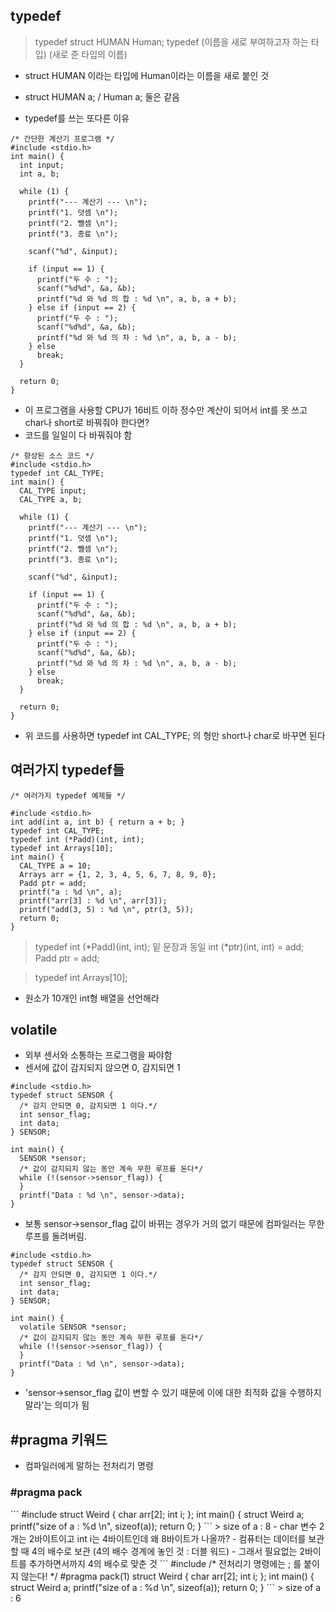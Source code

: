 typedef
-----------
> typedef struct HUMAN Human;
> typedef (이름을 새로 부여하고자 하는 타입) (새로 준 타입의 이름)
- struct HUMAN 이라는 타입에 Human이라는 이름을 새로 붙인 것
- struct HUMAN a; / Human a; 둘은 같음
  
- typedef를 쓰는 또다른 이유
```
/* 간단한 계산기 프로그램 */
#include <stdio.h>
int main() {
  int input;
  int a, b;

  while (1) {
    printf("--- 계산기 --- \n");
    printf("1. 덧셈 \n");
    printf("2. 뺄셈 \n");
    printf("3. 종료 \n");

    scanf("%d", &input);

    if (input == 1) {
      printf("두 수 : ");
      scanf("%d%d", &a, &b);
      printf("%d 와 %d 의 합 : %d \n", a, b, a + b);
    } else if (input == 2) {
      printf("두 수 : ");
      scanf("%d%d", &a, &b);
      printf("%d 와 %d 의 차 : %d \n", a, b, a - b);
    } else
      break;
  }

  return 0;
}
```
- 이 프로그램을 사용할 CPU가 16비트 이하 정수만 계산이 되어서 int를 못 쓰고 char나 short로 바꿔줘야 한다면?
- 코드를 일일이 다 바꿔줘야 함

```
/* 향상된 소스 코드 */
#include <stdio.h>
typedef int CAL_TYPE;
int main() {
  CAL_TYPE input;
  CAL_TYPE a, b;

  while (1) {
    printf("--- 계산기 --- \n");
    printf("1. 덧셈 \n");
    printf("2. 뺄셈 \n");
    printf("3. 종료 \n");

    scanf("%d", &input);

    if (input == 1) {
      printf("두 수 : ");
      scanf("%d%d", &a, &b);
      printf("%d 와 %d 의 합 : %d \n", a, b, a + b);
    } else if (input == 2) {
      printf("두 수 : ");
      scanf("%d%d", &a, &b);
      printf("%d 와 %d 의 차 : %d \n", a, b, a - b);
    } else
      break;
  }

  return 0;
}
```
- 위 코드를 사용하면 typedef int CAL_TYPE; 의 형만 short나 char로 바꾸면 된다

여러가지 typedef들
-------------------
```
/* 여러가지 typedef 예제들 */

#include <stdio.h>
int add(int a, int b) { return a + b; }
typedef int CAL_TYPE;
typedef int (*Padd)(int, int);
typedef int Arrays[10];
int main() {
  CAL_TYPE a = 10;
  Arrays arr = {1, 2, 3, 4, 5, 6, 7, 8, 9, 0};
  Padd ptr = add;
  printf("a : %d \n", a);
  printf("arr[3] : %d \n", arr[3]);
  printf("add(3, 5) : %d \n", ptr(3, 5));
  return 0;
}
```
> typedef int (*Padd)(int, int);
밑 문장과 동일
> int (*ptr)(int, int) = add;
> Padd ptr = add;
  
> typedef int Arrays[10];
- 원소가 10개인 int형 배열을 선언해라

volatile
---------------
- 외부 센서와 소통하는 프로그램을 짜야함
- 센서에 값이 감지되지 않으면 0, 감지되면 1

```
#include <stdio.h>
typedef struct SENSOR {
  /* 감지 안되면 0, 감지되면 1 이다.*/
  int sensor_flag;
  int data;
} SENSOR;

int main() {
  SENSOR *sensor;
  /* 값이 감지되지 않는 동안 계속 무한 루프를 돈다*/
  while (!(sensor->sensor_flag)) {
  }
  printf("Data : %d \n", sensor->data);
}
```
- 보통 sensor->sensor_flag 값이 바뀌는 경우가 거의 없기 때문에 컴파일러는 무한루프를 돌려버림.
  
```
#include <stdio.h>
typedef struct SENSOR {
  /* 감지 안되면 0, 감지되면 1 이다.*/
  int sensor_flag;
  int data;
} SENSOR;

int main() {
  volatile SENSOR *sensor;
  /* 값이 감지되지 않는 동안 계속 무한 루프를 돈다*/
  while (!(sensor->sensor_flag)) {
  }
  printf("Data : %d \n", sensor->data);
}
```
- 'sensor->sensor_flag 값이 변할 수 있기 때문에 이에 대한 최적화 값을 수행하지말라'는 의미가 됨

#pragma 키워드
-------------------
- 컴파일러에게 말하는 전처리기 명령

<h3> #pragma pack </h3>
```
#include <stdio.h>
struct Weird {
  char arr[2];
  int i;
};
int main() {
  struct Weird a;
  printf("size of a : %d \n", sizeof(a));
  return 0;
}
```
> size of a : 8
- char 변수 2개는 2바이트이고 int i는 4바이트인데 왜 8바이트가 나올까?
- 컴퓨터는 데이터를 보관할 때 4의 배수로 보관 (4의 배수 경계에 놓인 것 : 더블 워드)
- 그래서 필요없는 2바이트를 추가하면서까지 4의 배수로 맞춘 것
```
#include <stdio.h>
/* 전처리기 명령에는 ; 를 붙이지 않는다! */
#pragma pack(1)
struct Weird {
  char arr[2];
  int i;
};
int main() {
  struct Weird a;
  printf("size of a : %d \n", sizeof(a));
  return 0;
}
```
> size of a : 6
